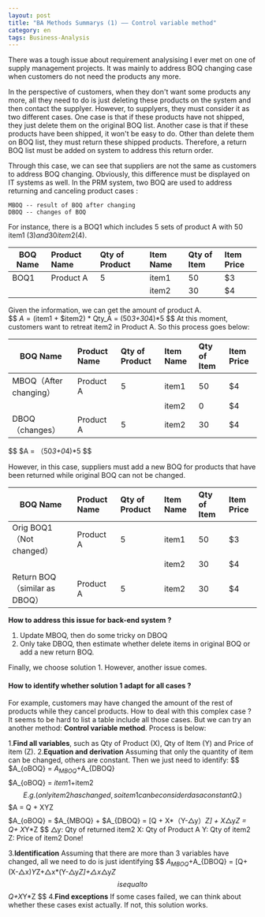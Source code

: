 ```yaml
---
layout: post
title: "BA Methods Summarys (1) —— Control variable method"
category: en
tags: Business-Analysis
---
```


There was a tough issue about requirement analysising I ever met on one of supply management projects. It was mainly to address BOQ changing case when customers do not need the products any more.

In the perspective of customers, when they don't want some products any more, all they need to do is just deleting these products on the system and then contact the supplyer. However, to supplyers, they must consider it as two different cases.  One case is that if these products have not shipped, they just delete them on the original BOQ list. Another case is that if these products have been shipped, it won't be easy to do. Other than delete them on BOQ list, they must return these shipped products. Therefore, a return BOQ list must be added on system to address this return order.

Through this case, we can see that suppliers are not the same as customers to address BOQ changing. Obviously, this difference must be displayed on IT systems as well. In the PRM system, two BOQ are used to address returning and canceling product cases : 

~~~
MBOQ -- result of BOQ after changing
DBOQ -- changes of BOQ
~~~

For instance, there is a BOQ1 which includes 5 sets of product A with 50 item1 ($3) and 30 item2 ($4).

| BOQ Name | Product Name | Qty of Product | Item Name | Qty of Item | Item Price |
| ------ |:-------- |:-------- |:-------- |:-------- |:-------- |
| BOQ1   | Product A  | 5      | item1    | 50     | $3     |
|        |          |          | item2    | 30     | $4      |

Given the information, we can get the amount of product A.    
$$
$A = ($item1 + $item2) * Qty_A = (50*3+30*4)*5
$$
At this moment, customers want to retreat item2 in Product A. So this process goes below:

| BOQ Name | Product Name | Qty of Product | Item Name | Qty of Item | Item Price |
| ------ |:-------- |:-------- |:-------- |:-------- |:-------- |
| MBOQ（After changing）| Product A | 5 | item1 | 50 | $4 |
|                     |       |     | item2 | 0  | $4 |
| DBOQ（changes）  | Product A | 5 | item2 | 30 | $4 |

$$
$A = （50*3+0*4)*5
$$

However, in this case, suppliers must add a new BOQ for products that have been returned while original BOQ can not be changed.

| BOQ Name | Product Name | Qty of Product | Item Name | Qty of Item | Item Price |
| ------ |:-------- |:-------- |:-------- |:-------- |:-------- |
|Orig BOQ1（Not changed）       |Product A |5  |item1 |50 |$3|
|                     |      |     |item2 |30 |$4|
|Return BOQ（similar as DBOQ）|Product A |5  |item2 |30 |$4|

**How to address this issue for back-end system ?**

1. Update MBOQ, then do some tricky on DBOQ
2. Only take DBOQ, then estimate whether delete items in original BOQ or add a new return BOQ.

Finally, we choose solution 1. However, another issue comes.

#### How to identify whether solution 1 adapt for all cases ?

For example, customers may have changed the amount of the rest of products while they cancel products. How to deal with this complex case ? It seems to be hard to list a table include all those cases. But we can try an another method: **Control variable method**. Process is below:

1.**Find all variables**, such as Qty of Product (X), Qty of Item (Y) and Price of item (Z).
2.**Equation and derivation**
  Assuming that only the quantity of item can be changed, others are constant. Then we just need to identify:
  $$
  $A_{oBOQ} = $A_{MBOQ}+$A_{DBOQ}
  $$
  $$
  $A_{oBOQ} = $item1+$item2
  $$
  E.g. 
  ( only item2 has changed, so item1 can be considerd as a constant Q.)
  $$
  $A = Q + XYZ
  $$
  $$
  $A_{oBOQ} = $A_{MBOQ} + $A_{DBOQ} = [Q + X*（Y-△y）*Z] + X*△y*Z = Q+ X*Y*Z
  $$ 
  △y: Qty of returned item2
  X: Qty of Product A
  Y: Qty of item2
  Z: Price of item2
  Done!

3.**Identification**
  Assuming that there are more than 3 variables have changed, all we need to do is just identifying 
  $$
  $A_{MBOQ}+$A_{DBOQ} = [Q+(X-△x)*Y*Z+△x*(Y-△y*Z]+△x*△y*Z 
  $$
  is equal to 
  $$
  Q+X*Y*Z
  $$
4.**Find exceptions**
  If some cases failed, we can think about whether these cases exist actually. If not, this solution works.





